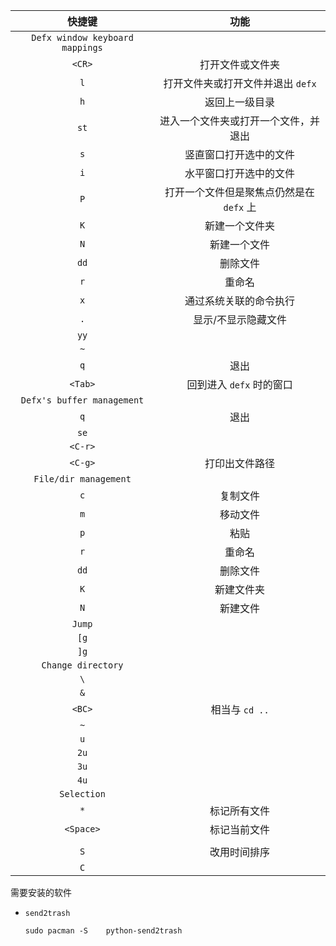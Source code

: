|             快捷键              |                   功能                   |
| :-----------------------------: | :--------------------------------------: |
| `Defx window keyboard mappings` |                                          |
|             `<CR>`              |             打开文件或文件夹             |
|               `l`               |    打开文件夹或打开文件并退出 `defx`     |
|               `h`               |              返回上一级目录              |
|              `st`               |   进入一个文件夹或打开一个文件，并退出   |
|               `s`               |          竖直窗口打开选中的文件          |
|               `i`               |          水平窗口打开选中的文件          |
|               `P`               | 打开一个文件但是聚焦点仍然是在 `defx` 上 |
|               `K`               |              新建一个文件夹              |
|               `N`               |               新建一个文件               |
|              `dd`               |                 删除文件                 |
|               `r`               |                  重命名                  |
|               `x`               |          通过系统关联的命令执行          |
|               `.`               |           显示/不显示隐藏文件            |
|              `yy`               |                                          |
|               `~`               |                                          |
|               `q`               |                   退出                   |
|             `<Tab>`             |         回到进入 `defx` 时的窗口         |
|   `Defx's buffer management`    |                                          |
|               `q`               |                   退出                   |
|              `se`               |                                          |
|             `<C-r>`             |                                          |
|             `<C-g>`             |              打印出文件路径              |
|      `File/dir management`      |                                          |
|               `c`               |                 复制文件                 |
|               `m`               |                 移动文件                 |
|               `p`               |                   粘贴                   |
|               `r`               |                  重命名                  |
|              `dd`               |                 删除文件                 |
|               `K`               |                新建文件夹                |
|               `N`               |                 新建文件                 |
|             `Jump`              |                                          |
|              `[g`               |                                          |
|              `]g`               |                                          |
|       `Change directory`        |                                          |
|               `\`               |                                          |
|               `&`               |                                          |
|             `<BC>`              |              相当与 `cd ..`              |
|               `~`               |                                          |
|               `u`               |                                          |
|              `2u`               |                                          |
|              `3u`               |                                          |
|              `4u`               |                                          |
|           `Selection`           |                                          |
|               `*`               |               标记所有文件               |
|            `<Space>`            |               标记当前文件               |
|                                 |                                          |
|               `S`               |               改用时间排序               |
|               `C`               |                                          |



需要安装的软件

- `send2trash`

  ```
  sudo pacman -S 	python-send2trash
  ```

  
